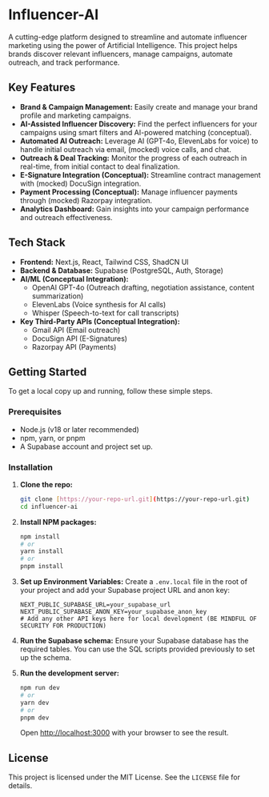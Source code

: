 # Influencer-AI

A cutting-edge platform designed to streamline and automate influencer marketing using the power of Artificial Intelligence. This project helps brands discover relevant influencers, manage campaigns, automate outreach, and track performance.

## Key Features

* **Brand & Campaign Management:** Easily create and manage your brand profile and marketing campaigns.
* **AI-Assisted Influencer Discovery:** Find the perfect influencers for your campaigns using smart filters and AI-powered matching (conceptual).
* **Automated AI Outreach:** Leverage AI (GPT-4o, ElevenLabs for voice) to handle initial outreach via email, (mocked) voice calls, and chat.
* **Outreach & Deal Tracking:** Monitor the progress of each outreach in real-time, from initial contact to deal finalization.
* **E-Signature Integration (Conceptual):** Streamline contract management with (mocked) DocuSign integration.
* **Payment Processing (Conceptual):** Manage influencer payments through (mocked) Razorpay integration.
* **Analytics Dashboard:** Gain insights into your campaign performance and outreach effectiveness.

## Tech Stack

* **Frontend:** Next.js, React, Tailwind CSS, ShadCN UI
* **Backend & Database:** Supabase (PostgreSQL, Auth, Storage)
* **AI/ML (Conceptual Integration):**
    * OpenAI GPT-4o (Outreach drafting, negotiation assistance, content summarization)
    * ElevenLabs (Voice synthesis for AI calls)
    * Whisper (Speech-to-text for call transcripts)
* **Key Third-Party APIs (Conceptual Integration):**
    * Gmail API (Email outreach)
    * DocuSign API (E-Signatures)
    * Razorpay API (Payments)

## Getting Started

To get a local copy up and running, follow these simple steps.

### Prerequisites

* Node.js (v18 or later recommended)
* npm, yarn, or pnpm
* A Supabase account and project set up.

### Installation

1.  **Clone the repo:**
    ```sh
    git clone [https://your-repo-url.git](https://your-repo-url.git)
    cd influencer-ai
    ```
2.  **Install NPM packages:**
    ```sh
    npm install
    # or
    yarn install
    # or
    pnpm install
    ```
3.  **Set up Environment Variables:**
    Create a `.env.local` file in the root of your project and add your Supabase project URL and anon key:
    ```env
    NEXT_PUBLIC_SUPABASE_URL=your_supabase_url
    NEXT_PUBLIC_SUPABASE_ANON_KEY=your_supabase_anon_key
    # Add any other API keys here for local development (BE MINDFUL OF SECURITY FOR PRODUCTION)
    ```
4.  **Run the Supabase schema:**
    Ensure your Supabase database has the required tables. You can use the SQL scripts provided previously to set up the schema.

5.  **Run the development server:**
    ```sh
    npm run dev
    # or
    yarn dev
    # or
    pnpm dev
    ```
    Open [http://localhost:3000](http://localhost:3000) with your browser to see the result.

## License

This project is licensed under the MIT License. See the `LICENSE` file for details.

